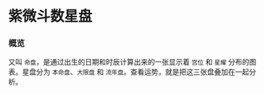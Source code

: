 # 紫微斗数星盘

### 概览

又叫 `命盘`，是通过出生的日期和时辰计算出来的一张显示着 `宫位` 和 `星耀` 分布的图表。星盘分为 `本命盘`、`大限盘` 和 `流年盘`。查看运势，就是把这三张盘叠加在一起分析。